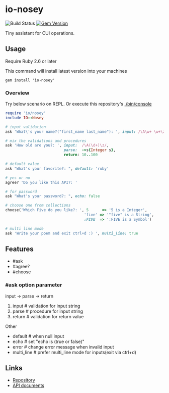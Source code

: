 # io-nosey

![Build Status](https://github.com/kachick/io-nosey/actions/workflows/test_behaviors.yml/badge.svg?branch=main)
[![Gem Version](https://badge.fury.io/rb/io-nosey.png)](http://badge.fury.io/rb/io-nosey)

Tiny assistant for CUI operations.

## Usage

Require Ruby 2.6 or later

This command will install latest version into your machines

```shell
gem install 'io-nosey'
```

### Overview

Try below scenario on REPL. Or execute this repository's [./bin/console](bin/console)

```ruby
require 'io/nosey'
include IO::Nosey

# input validation
ask 'What\'s your name?("first_name last_name"): ', input: /\A\w+ \w+\z/

# mix the validations and procedures
ask 'How old are you?: ', input:  /\A(\d+)\z/,
                          parse:  ->s{Integer s},
                          return: 10..100

# default value
ask "What's your favorite?: ", default: 'ruby'

# yes or no
agree? 'Do you like this API?: '

# for password
ask "What's your password?: ", echo: false

# choose one from collections
choose('Which Five do you like?: ', 5      => '5 is a Integer',
                                   'five' => '"five" is a String',
                                   :FIVE  => ':FIVE is a Symbol')

# multi line mode
ask 'Write your poem and exit ctrl+d :) ', multi_line: true
```

## Features

* #ask
* #agree?
* #choose

### #ask option parameter

input -> parse -> return

1. input     # validation for input string
2. parse     # procedure for input string
3. return    # validation for return value

Other

* default    # when null input
* echo       # set "echo is (true or false)"
* error      # change error message when invalid input
* multi_line # prefer multi_line mode for inputs(exit via ctrl+d)

## Links

* [Repository](https://github.com/kachick/io-nosey)
* [API documents](https://kachick.github.io/io-nosey/)
